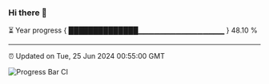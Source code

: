 ### Hi there 👋

⏳ Year progress { ██████████████▁▁▁▁▁▁▁▁▁▁▁▁▁▁▁▁ } 48.10 %

---

⏰ Updated on Tue, 25 Jun 2024 00:55:00 GMT

![Progress Bar CI](https://github.com/liununu/liununu/workflows/Progress%20Bar%20CI/badge.svg)
